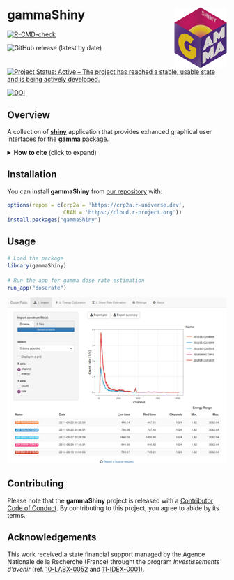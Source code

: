 
<!-- README.md is generated from README.Rmd. Please edit that file -->

# gammaShiny <img width=120px src="man/figures/logo.png" align="right" />

<!-- badges: start -->

[![R-CMD-check](https://github.com/crp2a/gammaShiny/workflows/R-CMD-check/badge.svg)](https://github.com/crp2a/gammaShiny/actions)

![GitHub release (latest by
date)](https://img.shields.io/github/v/release/crp2a/gammaShiny)

[![Project Status: Active – The project has reached a stable, usable
state and is being actively
developed.](https://www.repostatus.org/badges/latest/active.svg)](https://www.repostatus.org/#active)

[![DOI](https://zenodo.org/badge/DOI/10.5281/zenodo.4139005.svg)](https://doi.org/10.5281/zenodo.4139005)
<!-- badges: end -->

## Overview

A collection of [**shiny**](https://shiny.rstudio.com) application that
provides exhanced graphical user interfaces for the
[**gamma**](https://github.com/crp2a/gamma) package.

<details>
<summary>
<strong>How to cite</strong> (click to expand)
</summary>


    To cite gammaShiny in publications use:

      Lebrun, Brice, Nicolas Frerebeau, Guilhem Paradol, Guillaume Guérin,
      Norbert Mercier, Chantal Tribolo, Christelle Lahaye, and Magalie
      Rizza. 2020. Gamma: An R Package for Dose Rate Estimation from
      In-Situ Gamma-Ray Spectrometry Measurements. Ancient TL 38 (2): 1-5.

    Une entrée BibTeX pour les utilisateurs LaTeX est

      @Article{,
        title = {Gamma: An R Package for Dose Rate Estimation from In-Situ Gamma-Ray Spectrometry Measurements},
        author = {Brice Lebrun and Nicolas Frerebeau and Guilhem Paradol and Guillaume Guérin and Norbert Mercier and Chantal Tribolo and Christelle Lahaye and Magali Rizza},
        year = {2020},
        journal = {Ancient TL},
        volume = {38},
        number = {2},
        pages = {1-5},
      }

</details>

## Installation

You can install **gammaShiny** from [our
repository](https://crp2a.r-universe.dev) with:

``` r
options(repos = c(crp2a = 'https://crp2a.r-universe.dev',
                  CRAN = 'https://cloud.r-project.org'))
install.packages("gammaShiny")
```

## Usage

``` r
# Load the package
library(gammaShiny)

# Run the app for gamma dose rate estimation
run_app("doserate")
```

![](man/figures/README-shiny-1.png)

## Contributing

Please note that the **gammaShiny** project is released with a
[Contributor Code of
Conduct](https://github.com/crp2a/gammaShiny/blob/master/.github/CODE_OF_CONDUCT.md).
By contributing to this project, you agree to abide by its terms.

## Acknowledgements

This work received a state financial support managed by the Agence
Nationale de la Recherche (France) throught the program *Investissements
d’avenir* (ref. [10-LABX-0052](https://lascarbx.labex.u-bordeaux.fr) and
[11-IDEX-0001](https://amidex.univ-amu.fr)).

